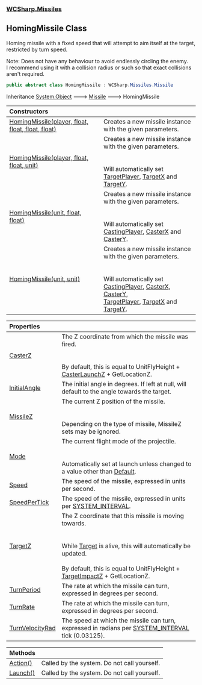 ### [WCSharp.Missiles](WCSharp.Missiles.md 'WCSharp.Missiles')

## HomingMissile Class

Homing missile with a fixed speed that will attempt to aim itself at the target, restricted by turn speed.  
  
Note: Does not have any behaviour to avoid endlessly circling the enemy.  
            I recommend using it with a collision radius or such so that exact collisions aren't required.

```csharp
public abstract class HomingMissile : WCSharp.Missiles.Missile
```

Inheritance [System.Object](https://docs.microsoft.com/en-us/dotnet/api/System.Object 'System.Object') &#129106; [Missile](WCSharp.Missiles.Missile.md 'WCSharp.Missiles.Missile') &#129106; HomingMissile

| Constructors | |
| :--- | :--- |
| [HomingMissile(player, float, float, float, float)](WCSharp.Missiles.HomingMissile.HomingMissile(War3Api.Common.player,float,float,float,float).md 'WCSharp.Missiles.HomingMissile.HomingMissile(War3Api.Common.player, float, float, float, float)') | Creates a new missile instance with the given parameters. |
| [HomingMissile(player, float, float, unit)](WCSharp.Missiles.HomingMissile.HomingMissile(War3Api.Common.player,float,float,War3Api.Common.unit).md 'WCSharp.Missiles.HomingMissile.HomingMissile(War3Api.Common.player, float, float, War3Api.Common.unit)') | Creates a new missile instance with the given parameters.<br/><br/><br/>Will automatically set [TargetPlayer](WCSharp.Missiles.Missile.TargetPlayer.md 'WCSharp.Missiles.Missile.TargetPlayer'), [TargetX](WCSharp.Missiles.Missile.TargetX.md 'WCSharp.Missiles.Missile.TargetX') and [TargetY](WCSharp.Missiles.Missile.TargetY.md 'WCSharp.Missiles.Missile.TargetY'). |
| [HomingMissile(unit, float, float)](WCSharp.Missiles.HomingMissile.HomingMissile(War3Api.Common.unit,float,float).md 'WCSharp.Missiles.HomingMissile.HomingMissile(War3Api.Common.unit, float, float)') | Creates a new missile instance with the given parameters.<br/><br/><br/>Will automatically set [CastingPlayer](WCSharp.Missiles.Missile.CastingPlayer.md 'WCSharp.Missiles.Missile.CastingPlayer'), [CasterX](WCSharp.Missiles.Missile.CasterX.md 'WCSharp.Missiles.Missile.CasterX') and [CasterY](WCSharp.Missiles.Missile.CasterY.md 'WCSharp.Missiles.Missile.CasterY'). |
| [HomingMissile(unit, unit)](WCSharp.Missiles.HomingMissile.HomingMissile(War3Api.Common.unit,War3Api.Common.unit).md 'WCSharp.Missiles.HomingMissile.HomingMissile(War3Api.Common.unit, War3Api.Common.unit)') | Creates a new missile instance with the given parameters.<br/><br/><br/>Will automatically set [CastingPlayer](WCSharp.Missiles.Missile.CastingPlayer.md 'WCSharp.Missiles.Missile.CastingPlayer'), [CasterX](WCSharp.Missiles.Missile.CasterX.md 'WCSharp.Missiles.Missile.CasterX'), [CasterY](WCSharp.Missiles.Missile.CasterY.md 'WCSharp.Missiles.Missile.CasterY'),<br/>            [TargetPlayer](WCSharp.Missiles.Missile.TargetPlayer.md 'WCSharp.Missiles.Missile.TargetPlayer'), [TargetX](WCSharp.Missiles.Missile.TargetX.md 'WCSharp.Missiles.Missile.TargetX') and [TargetY](WCSharp.Missiles.Missile.TargetY.md 'WCSharp.Missiles.Missile.TargetY'). |

| Properties | |
| :--- | :--- |
| [CasterZ](WCSharp.Missiles.HomingMissile.CasterZ.md 'WCSharp.Missiles.HomingMissile.CasterZ') | The Z coordinate from which the missile was fired.<br/><br/><br/>By default, this is equal to UnitFlyHeight + [CasterLaunchZ](WCSharp.Missiles.Missile.CasterLaunchZ.md 'WCSharp.Missiles.Missile.CasterLaunchZ') + GetLocationZ. |
| [InitialAngle](WCSharp.Missiles.HomingMissile.InitialAngle.md 'WCSharp.Missiles.HomingMissile.InitialAngle') | The initial angle in degrees. If left at null, will default to the angle towards the target. |
| [MissileZ](WCSharp.Missiles.HomingMissile.MissileZ.md 'WCSharp.Missiles.HomingMissile.MissileZ') | The current Z position of the missile.<br/><br/><br/>Depending on the type of missile, MissileZ sets may be ignored. |
| [Mode](WCSharp.Missiles.HomingMissile.Mode.md 'WCSharp.Missiles.HomingMissile.Mode') | The current flight mode of the projectile.<br/><br/><br/>Automatically set at launch unless changed to a value other than [Default](WCSharp.Missiles.HomingMissile.FlightMode.md#WCSharp.Missiles.HomingMissile.FlightMode.Default 'WCSharp.Missiles.HomingMissile.FlightMode.Default'). |
| [Speed](WCSharp.Missiles.HomingMissile.Speed.md 'WCSharp.Missiles.HomingMissile.Speed') | The speed of the missile, expressed in units per second. |
| [SpeedPerTick](WCSharp.Missiles.HomingMissile.SpeedPerTick.md 'WCSharp.Missiles.HomingMissile.SpeedPerTick') | The speed of the missile, expressed in units per [SYSTEM_INTERVAL](../WCSharp.Events/WCSharp.Events.PeriodicEvents.SYSTEM_INTERVAL.md 'WCSharp.Events.PeriodicEvents.SYSTEM_INTERVAL'). |
| [TargetZ](WCSharp.Missiles.HomingMissile.TargetZ.md 'WCSharp.Missiles.HomingMissile.TargetZ') | The Z coordinate that this missile is moving towards.<br/><br/><br/>While [Target](WCSharp.Missiles.Missile.Target.md 'WCSharp.Missiles.Missile.Target') is alive, this will automatically be updated.<br/><br/>By default, this is equal to UnitFlyHeight + [TargetImpactZ](WCSharp.Missiles.Missile.TargetImpactZ.md 'WCSharp.Missiles.Missile.TargetImpactZ') + GetLocationZ. |
| [TurnPeriod](WCSharp.Missiles.HomingMissile.TurnPeriod.md 'WCSharp.Missiles.HomingMissile.TurnPeriod') | The rate at which the missile can turn, expressed in degrees per second. |
| [TurnRate](WCSharp.Missiles.HomingMissile.TurnRate.md 'WCSharp.Missiles.HomingMissile.TurnRate') | The rate at which the missile can turn, expressed in degrees per second. |
| [TurnVelocityRad](WCSharp.Missiles.HomingMissile.TurnVelocityRad.md 'WCSharp.Missiles.HomingMissile.TurnVelocityRad') | The speed at which the missile can turn, expressed in radians per [SYSTEM_INTERVAL](../WCSharp.Events/WCSharp.Events.PeriodicEvents.SYSTEM_INTERVAL.md 'WCSharp.Events.PeriodicEvents.SYSTEM_INTERVAL') tick (0.03125). |

| Methods | |
| :--- | :--- |
| [Action()](WCSharp.Missiles.HomingMissile.Action().md 'WCSharp.Missiles.HomingMissile.Action()') | Called by the system. Do not call yourself. |
| [Launch()](WCSharp.Missiles.HomingMissile.Launch().md 'WCSharp.Missiles.HomingMissile.Launch()') | Called by the system. Do not call yourself. |
